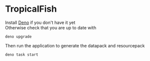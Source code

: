 # TropicalFish

Install [Deno](https://deno.land/#installation) if you don't have it yet\
Otherwise check that you are up to date with

```console
deno upgrade
```

Then run the application to generate the datapack and resourcepack

```console
deno task start
```